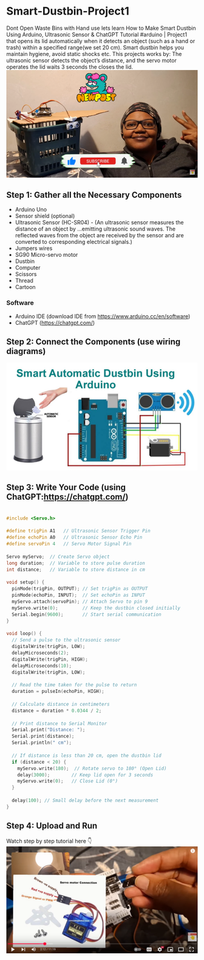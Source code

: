 # Smart-Dustbin-Project1
Dont Open Waste Bins with Hand use lets learn How to Make Smart Dustbin Using Arduino, Ultrasonic Sensor & ChatGPT Tutorial #arduino  | Project1 that opens its lid automatically when it detects an object (such as a hand or trash) within a specified range(we set 20 cm). Smart dustbin helps you maintain hygiene, avoid static shocks etc. This projects works by: The ultrasonic sensor  detects the object’s distance, and the servo motor operates the lid waits 3 seconds the closes the lid. 
![Intro Image](smart_dustbin_tutorial-nawdigital-youtube.png)

## Step 1: Gather all the Necessary Components
* Arduino Uno
* Sensor shield (optional)
* Ultrasonic Sensor (HC-SR04) - (An ultrasonic sensor measures the distance of an object by ...emitting ultrasonic sound waves. The reflected waves from the object are received by the sensor and are converted to corresponding electrical signals.)
* Jumpers wires
* SG90 Micro-servo motor
* Dustbin
* Computer
* Scissors
* Thread
* Cartoon
### Software
* Arduino IDE (download IDE from https://www.arduino.cc/en/software) 
* ChatGPT (https://chatgpt.com/)

## Step 2: Connect the Components (use wiring diagrams)
![Wiring Diagram](smart_dustbin_using_arduino_circuit_diagram.jpg)


## Step 3: Write Your Code (using ChatGPT:https://chatgpt.com/)
``` C++

#include <Servo.h>

#define trigPin A1   // Ultrasonic Sensor Trigger Pin
#define echoPin A0   // Ultrasonic Sensor Echo Pin
#define servoPin 4   // Servo Motor Signal Pin

Servo myServo;  // Create Servo object
long duration;  // Variable to store pulse duration
int distance;   // Variable to store distance in cm

void setup() {
  pinMode(trigPin, OUTPUT); // Set trigPin as OUTPUT
  pinMode(echoPin, INPUT);  // Set echoPin as INPUT
  myServo.attach(servoPin); // Attach Servo to pin 9
  myServo.write(0);         // Keep the dustbin closed initially
  Serial.begin(9600);       // Start serial communication
}

void loop() {
  // Send a pulse to the ultrasonic sensor
  digitalWrite(trigPin, LOW);
  delayMicroseconds(2);
  digitalWrite(trigPin, HIGH);
  delayMicroseconds(10);
  digitalWrite(trigPin, LOW);

  // Read the time taken for the pulse to return
  duration = pulseIn(echoPin, HIGH);

  // Calculate distance in centimeters
  distance = duration * 0.0344 / 2;

  // Print distance to Serial Monitor
  Serial.print("Distance: ");
  Serial.print(distance);
  Serial.println(" cm");

  // If distance is less than 20 cm, open the dustbin lid
  if (distance < 20) {
    myServo.write(180);  // Rotate servo to 180° (Open Lid)
    delay(3000);        // Keep lid open for 3 seconds
    myServo.write(0);   // Close Lid (0°)
  }

  delay(100); // Small delay before the next measurement
}
```
## Step 4: Upload and Run 
Watch step by step tutorial here :point_down: [![Click to Watch the video](smart_dustbin_tutorial-nawdigital.png)](https://youtu.be/OhQOu41KUYQ)


